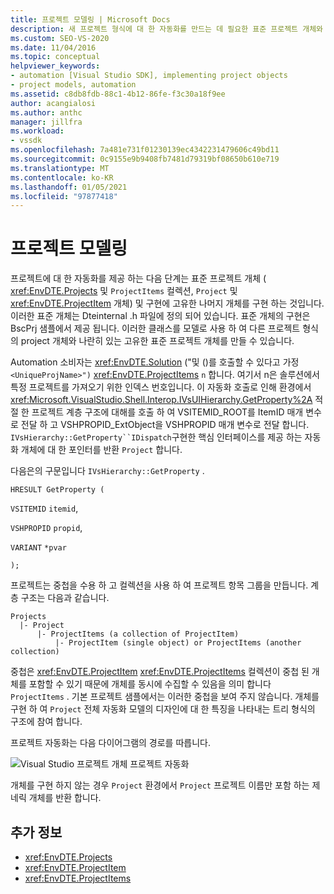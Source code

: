 ```yaml
---
title: 프로젝트 모델링 | Microsoft Docs
description: 새 프로젝트 형식에 대 한 자동화를 만드는 데 필요한 표준 프로젝트 개체와 프로젝트 자동화에서 따르는 경로에 대해 알아봅니다.
ms.custom: SEO-VS-2020
ms.date: 11/04/2016
ms.topic: conceptual
helpviewer_keywords:
- automation [Visual Studio SDK], implementing project objects
- project models, automation
ms.assetid: c8db8fdb-88c1-4b12-86fe-f3c30a18f9ee
author: acangialosi
ms.author: anthc
manager: jillfra
ms.workload:
- vssdk
ms.openlocfilehash: 7a481e731f01230139ec4342231479606c49bd11
ms.sourcegitcommit: 0c9155e9b9408fb7481d79319bf08650b610e719
ms.translationtype: MT
ms.contentlocale: ko-KR
ms.lasthandoff: 01/05/2021
ms.locfileid: "97877418"
---
```

# <a name="project-modeling"></a>프로젝트 모델링
프로젝트에 대 한 자동화를 제공 하는 다음 단계는 표준 프로젝트 개체 ( <xref:EnvDTE.Projects> 및 `ProjectItems` 컬렉션, `Project` 및 <xref:EnvDTE.ProjectItem> 개체) 및 구현에 고유한 나머지 개체를 구현 하는 것입니다. 이러한 표준 개체는 Dteinternal .h 파일에 정의 되어 있습니다. 표준 개체의 구현은 BscPrj 샘플에서 제공 됩니다. 이러한 클래스를 모델로 사용 하 여 다른 프로젝트 형식의 project 개체와 나란히 있는 고유한 표준 프로젝트 개체를 만들 수 있습니다.

 Automation 소비자는 <xref:EnvDTE.Solution> ("및 ()를 호출할 수 있다고 가정 `<UniqueProjName>")` <xref:EnvDTE.ProjectItems> `n` 합니다. 여기서 n은 솔루션에서 특정 프로젝트를 가져오기 위한 인덱스 번호입니다. 이 자동화 호출로 인해 환경에서 <xref:Microsoft.VisualStudio.Shell.Interop.IVsUIHierarchy.GetProperty%2A> 적절 한 프로젝트 계층 구조에 대해를 호출 하 여 VSITEMID_ROOT를 ItemID 매개 변수로 전달 하 고 VSHPROPID_ExtObject을 VSHPROPID 매개 변수로 전달 합니다. `IVsHierarchy::GetProperty``IDispatch`구현한 핵심 인터페이스를 제공 하는 자동화 개체에 대 한 포인터를 반환 `Project` 합니다.

 다음은의 구문입니다 `IVsHierarchy::GetProperty` .

 `HRESULT GetProperty (`

 `VSITEMID` `itemid`,

 `VSHPROPID` `propid`,

 `VARIANT` `*pvar`

 `);`

 프로젝트는 중첩을 수용 하 고 컬렉션을 사용 하 여 프로젝트 항목 그룹을 만듭니다. 계층 구조는 다음과 같습니다.

```
Projects
  |- Project
      |- ProjectItems (a collection of ProjectItem)
          |- ProjectItem (single object) or ProjectItems (another collection)
```

 중첩은 <xref:EnvDTE.ProjectItem> <xref:EnvDTE.ProjectItems> 컬렉션이 중첩 된 개체를 포함할 수 있기 때문에 개체를 동시에 수집할 수 있음을 의미 합니다 `ProjectItems` . 기본 프로젝트 샘플에서는 이러한 중첩을 보여 주지 않습니다. 개체를 구현 하 여 `Project` 전체 자동화 모델의 디자인에 대 한 특징을 나타내는 트리 형식의 구조에 참여 합니다.

 프로젝트 자동화는 다음 다이어그램의 경로를 따릅니다.

 ![Visual Studio 프로젝트 개체](../../extensibility/internals/media/projectobjects.gif "ProjectObjects") 프로젝트 자동화

 개체를 구현 하지 않는 경우 `Project` 환경에서 `Project` 프로젝트 이름만 포함 하는 제네릭 개체를 반환 합니다.

## <a name="see-also"></a>추가 정보
- <xref:EnvDTE.Projects>
- <xref:EnvDTE.ProjectItem>
- <xref:EnvDTE.ProjectItems>

